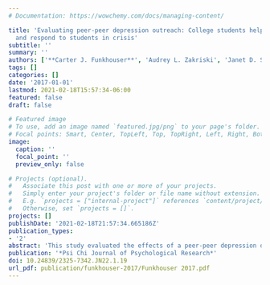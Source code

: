 ```yaml
---
# Documentation: https://wowchemy.com/docs/managing-content/

title: 'Evaluating peer-peer depression outreach: College students helping peers approach
  and respond to students in crisis'
subtitle: ''
summary: ''
authors: ['**Carter J. Funkhouser**', 'Audrey L. Zakriski', 'Janet D. Spoltore']
tags: []
categories: []
date: '2017-01-01'
lastmod: 2021-02-18T15:57:34-06:00
featured: false
draft: false

# Featured image
# To use, add an image named `featured.jpg/png` to your page's folder.
# Focal points: Smart, Center, TopLeft, Top, TopRight, Left, Right, BottomLeft, Bottom, BottomRight.
image:
  caption: ''
  focal_point: ''
  preview_only: false

# Projects (optional).
#   Associate this post with one or more of your projects.
#   Simply enter your project's folder or file name without extension.
#   E.g. `projects = ["internal-project"]` references `content/project/deep-learning/index.md`.
#   Otherwise, set `projects = []`.
projects: []
publishDate: '2021-02-18T21:57:34.665186Z'
publication_types:
- '2'
abstract: 'This study evaluated the effects of a peer-peer depression outreach program for college students (Depression OutReach Alliance [DORA] College Program). Fifty-six college students participated in either the DORA program or a control program and completed pretest, posttest, and follow-up assessments. These assessments measured responses to and desired social distance from an at-risk male peer, self-stigma and perceived social stigma associated with psychological help-seeking, knowledge of depression and suicide, and crisis response skills. Results indicated that DORA participants reported improved crisis response skills, t(50) = 2.55, p = .014, d = .71, desired less social distance from the distressed peer, t(26) = 3.07, p = .005, d = -.60, and perceived there to be less social stigma related to seeking psychological help after the intervention, t(26) = 2.71, p = .012, d = -.52. Implications for college student depression and suicide outreach are discussed.'
publication: '*Psi Chi Journal of Psychological Research*'
doi: 10.24839/2325-7342.JN22.1.19
url_pdf: publication/funkhouser-2017/Funkhouser 2017.pdf
---
```

